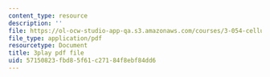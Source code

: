 ```yaml
---
content_type: resource
description: ''
file: https://ol-ocw-studio-app-qa.s3.amazonaws.com/courses/3-054-cellular-solids-structure-properties-and-applications-spring-2015/57150823fbd85f61c27184f8ebf84dd6_v73uMp1fPjM.pdf
file_type: application/pdf
resourcetype: Document
title: 3play pdf file
uid: 57150823-fbd8-5f61-c271-84f8ebf84dd6
---
```

